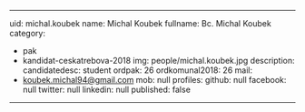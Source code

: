
---
uid: michal.koubek
name: Michal Koubek
fullname: Bc. Michal Koubek
category:
  - pak
  - kandidat-ceskatrebova-2018
img: people/michal.koubek.jpg
description:
candidatedesc: student
ordpak: 26
ordkomunal2018: 26
mail:
  - koubek.michal94@gmail.com
mob: null
profiles:
  github: null
  facebook: null
  twitter: null
  linkedin: null
published: false
---
